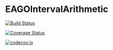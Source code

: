 # EAGOIntervalArithmetic

[![Build Status](https://travis-ci.org/MatthewStuber/EAGOIntervalArithmetic.jl.svg?branch=master)](https://travis-ci.org/MatthewStuber/EAGOIntervalArithmetic.jl)

[![Coverage Status](https://coveralls.io/repos/MatthewStuber/EAGOIntervalArithmetic.jl/badge.svg?branch=master&service=github)](https://coveralls.io/github/MatthewStuber/EAGOIntervalArithmetic.jl?branch=master)

[![codecov.io](http://codecov.io/github/MatthewStuber/EAGOIntervalArithmetic.jl/coverage.svg?branch=master)](http://codecov.io/github/MatthewStuber/EAGOIntervalArithmetic.jl?branch=master)
